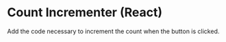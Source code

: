 # Count Incrementer (React)

Add the code necessary to increment the count when the button is clicked.
